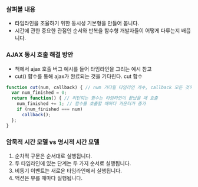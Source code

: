 ### 살펴볼 내용
- 타임라인을 조율하기 위한 동시성 기본형을 만들어 봅니다.
- 시간에 관한 중요한 관점인 순서와 반복을 함수형 개발자들이 어떻게 다루는지 배웁니다.

### AJAX 동시 호출 해결 방안
- 책에서 ajax 호출 버그 예시를 들어 타임라인을 그리는 예시 참고
- cut() 햠수를 통해 ajax가 완료되는 것을 기다린다.
cut 함수
```js
function cut(num, callback) { // num 기다릴 타임라인 개수, callback 모든 것이 끝났을 때 실행할 함수
  var num_finished = 0;
  return function() { // 리턴되는 함수는 타임라인이 끝났을 때 호출
    num_finished += 1; // 함수를 호출할 때마다 카운터가 증가
    if (num_finished === num)
      callback();
  };
}
```

### 암묵적 시간 모델 vs 명시적 시간 모델
1. 순차적 구문은 순서대로 실행됩니다.
2. 두 타임라인에 있는 단계는 두 가지 순서로 실행됩니다.
3. 비동기 이벤트는 새로운 타임라인에서 실행됩니다.
4. 액션은 부를 때마다 실행됩니다.
